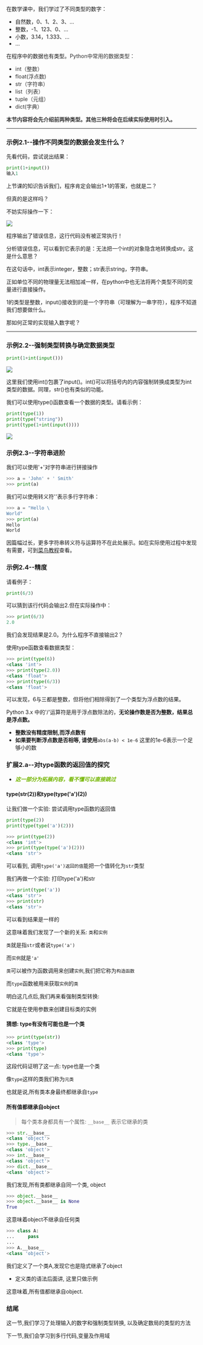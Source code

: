 在数学课中，我们学过了不同类型的数字：

+ 自然数，0、1、2、3、...
+ 整数，-1、123、0、...
+ 小数，3.14，1.333、...
+ ...

在程序中的数据也有类型。<font style="color:rgb(51, 51, 51);">Python中常用的数据类型：</font>

+ <font style="color:rgb(51, 51, 51);">int（整数）</font>
+ <font style="color:rgb(51, 51, 51);">float(浮点数)</font>
+ <font style="color:rgb(51, 51, 51);">str（字符串）</font>
+ <font style="color:rgb(51, 51, 51);">list（列表）</font>
+ <font style="color:rgb(51, 51, 51);">tuple（元组）</font>
+ <font style="color:rgb(51, 51, 51);">dict(字典）</font>

**<font style="color:rgb(51, 51, 51);">本节内容将会先介绍前两种类型。其他三种将会在后续实际使用时引入。</font>**

---

### 示例2.1--操作不同类型的数据会发生什么？
先看代码，尝试说出结果：

```python
print(1+input())
输入1
```



上节课的知识告诉我们，程序肯定会输出1+1的答案，也就是二？

但真的是这样吗？

不妨实际操作一下：

![](https://vip.123pan.cn/1816233029/9439740)

程序输出了错误信息，这行代码没有被正常执行！

分析错误信息，可以看到它表示的是：无法把一个int的对象隐含地转换成str。这是什么意思？

在这句话中，int表示integer，整数；str表示string，字符串。

正如单位不同的物理量无法相加减一样，在python中也无法将两个类型不同的变量进行直接操作。

1的类型是整数，input()接收到的是一个字符串（可理解为一串字符），程序不知道我们想要做什么。

那如何正常的实现输入数字呢？

---

### 示例2.2--强制类型转换与确定数据类型
```python
print(1+int(input()))
```

![](https://vip.123pan.cn/1816233029/9439741)

这里我们使用int()包裹了input()。int()可以将括号内的内容强制转换成类型为int类型的数据。同理，str()也有类似的功能。

我们可以使用type()函数查看一个数据的类型。请看示例：

```python
print(type(1))
print(type("string"))
print(type(1+int(input())))
```

![](https://vip.123pan.cn/1816233029/9439739)

### 示例2.3--字符串进阶
我们可以使用'+'对字符串进行拼接操作

```python
>>> a = 'John' + ' Smith'
>>> print(a)
```

我们可以使用转义符'\'表示多行字符串：

```python
>>> a = "Hello \
World"
>>> print(a)
Hello
World
```

因篇幅过长，更多字符串转义符与运算符不在此处展示。如在实际使用过程中发现有需要，可到[菜鸟教程](https://www.runoob.com/python/python-strings.html)查看。

### 示例2.4--精度
请看例子：

```python
print(6/3)
```

可以猜到该行代码会输出2.但在实际操作中：

```python
>>> print(6/3)
2.0
```

我们会发现结果是2.0。为什么程序不直接输出2？

使用type函数查看数据类型：

```python
>>> print(type(6))
<class 'int'>
>>> print(type(2.0))
<class 'float'>
>>> print(type(6/3))
<class 'float'>
```

可以发现，6与三都是整数，但将他们相除得到了一个类型为浮点数的结果。

Python 3.x 中的'/'运算符是用于浮点数除法的，**无论操作数是否为整数，结果总是浮点数。**

+ **整数没有精度限制,而浮点数有**
+ **如果要判断浮点数是否相等, 请使用**`abs(a-b) < 1e-6` 这里的1e-6表示一个足够小的数

### 扩展2.a--对type函数的返回值的探究
+ _**<font style="color:#74B602;">这一部分为拓展内容，看不懂可以直接跳过</font>**_

#### type(str(2))和type(type('a')(2))
让我们做一个实验: 尝试调用type函数的返回值

```python
print(type(2))
print(type(type('a')(2)))
```

```python
>>> print(type(2))
<class 'int'>
>>> print(type(type('a')(2)))
<class 'str'>
```

可以看到, 调用`type('a')返回的值`能把一个值转化为`str`类型

我们再做一个实验: 打印type('a')和str

```python
>>> print(type('a'))
<class 'str'>
>>> print(str)
<class 'str'>
```

可以看到结果是一样的

这意味着我们发现了一个新的关系: `类`和`实例`

`类`就是指`str`或者说`type('a')`

而`实例`就是`'a'`

`类`可以被作为函数调用来创建`实例`,我们把它称为`构造函数`

而`type`函数被用来获取`实例`的`类`

明白这几点后,我们再来看强制类型转换:

它就是在使用参数来创建目标类的实例

#### 猜想: type有没有可能也是一个类
```python
>>> print(type(str))
<class 'type'>
>>> print(type)
<class 'type'>
```

这段代码证明了这一点: type也是一个类

像`type`这样的类我们称为`元类`

也就是说,所有类本身最终都继承自`type`

#### 所有值都继承自object
> 每个类本身都具有一个属性: `__base__` 表示它继承的类
>

```python
>>> str.__base__
<class 'object'>
>>> type.__base__
<class 'object'>
>>> int.__base__
<class 'object'>
>>> dict.__base__
<class 'object'>
```

我们发现,所有类都继承自同一个类, object

```python
>>> object.__base__
>>> object.__base__ is None
True
```

这意味着object不继承自任何类

```python
>>> class A:
...     pass
... 
>>> A.__base__
<class 'object'>
```

我们定义了一个类A,发现它也是隐式继承了object

+ 定义类的语法后面讲, 这里只做示例

这意味着,所有值都继承自object.

### 结尾
这一节,我们学习了处理输入的数字和强制类型转换, 以及确定数局的类型的方法

下一节,我们会学习到多行代码,变量及作用域

